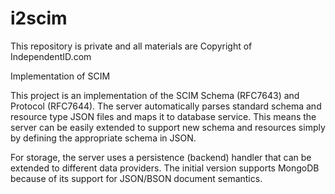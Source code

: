 # i2scim

This repository is private and all materials are Copyright of IndependentID.com

Implementation of SCIM

This project is an implementation of the SCIM Schema (RFC7643) and Protocol (RFC7644). The server automatically parses standard schema and resource type JSON files and maps it to database service. This means the server can be easily extended to support new schema and resources simply by defining
the appropriate schema in JSON.

For storage, the server uses a persistence (backend) handler that can be extended to different data providers. The initial version supports MongoDB because of its support for JSON/BSON document semantics.